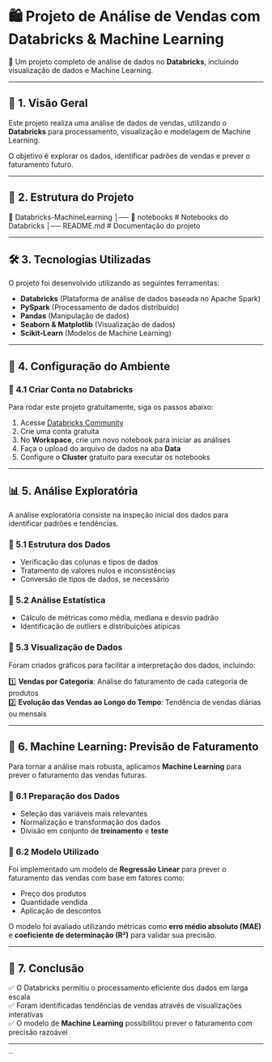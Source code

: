 # 🛍️ Projeto de Análise de Vendas com Databricks & Machine Learning  

🚀 Um projeto completo de análise de dados no **Databricks**, incluindo visualização de dados e Machine Learning.  

---

## 📌 1. Visão Geral  

Este projeto realiza uma análise de dados de vendas, utilizando o **Databricks** para processamento, visualização e modelagem de Machine Learning.  

O objetivo é explorar os dados, identificar padrões de vendas e prever o faturamento futuro.  

---

## 📂 2. Estrutura do Projeto  

📁 Databricks-MachineLearning
│── 📂 notebooks                # Notebooks do Databricks
│── README.md                   # Documentação do projeto

---

## 🛠 3. Tecnologias Utilizadas  

O projeto foi desenvolvido utilizando as seguintes ferramentas:  

- **Databricks** (Plataforma de análise de dados baseada no Apache Spark)  
- **PySpark** (Processamento de dados distribuído)  
- **Pandas** (Manipulação de dados)  
- **Seaborn & Matplotlib** (Visualização de dados)  
- **Scikit-Learn** (Modelos de Machine Learning)  

---

## 🔧 4. Configuração do Ambiente  

### 📌 4.1 Criar Conta no Databricks  

Para rodar este projeto gratuitamente, siga os passos abaixo:  

1. Acesse [Databricks Community](https://community.cloud.databricks.com/)  
2. Crie uma conta gratuita  
3. No **Workspace**, crie um novo notebook para iniciar as análises  
4. Faça o upload do arquivo de dados na aba **Data**  
5. Configure o **Cluster** gratuito para executar os notebooks  

---

## 📊 5. Análise Exploratória  

A análise exploratória consiste na inspeção inicial dos dados para identificar padrões e tendências.  

### 🔹 5.1 Estrutura dos Dados  

- Verificação das colunas e tipos de dados  
- Tratamento de valores nulos e inconsistências  
- Conversão de tipos de dados, se necessário  

### 🔹 5.2 Análise Estatística  

- Cálculo de métricas como média, mediana e desvio padrão  
- Identificação de outliers e distribuições atípicas  

### 🔹 5.3 Visualização de Dados  

Foram criados gráficos para facilitar a interpretação dos dados, incluindo:  

1️⃣ **Vendas por Categoria**: Análise do faturamento de cada categoria de produtos  
2️⃣ **Evolução das Vendas ao Longo do Tempo**: Tendência de vendas diárias ou mensais  

---

## 🤖 6. Machine Learning: Previsão de Faturamento  

Para tornar a análise mais robusta, aplicamos **Machine Learning** para prever o faturamento das vendas futuras.  

### 🔹 6.1 Preparação dos Dados  

- Seleção das variáveis mais relevantes  
- Normalização e transformação dos dados  
- Divisão em conjunto de **treinamento** e **teste**  

### 🔹 6.2 Modelo Utilizado  

Foi implementado um modelo de **Regressão Linear** para prever o faturamento das vendas com base em fatores como:  

- Preço dos produtos  
- Quantidade vendida  
- Aplicação de descontos  

O modelo foi avaliado utilizando métricas como **erro médio absoluto (MAE)** e **coeficiente de determinação (R²)** para validar sua precisão.  

---

## 📌 7. Conclusão  

✅ O Databricks permitiu o processamento eficiente dos dados em larga escala  
✅ Foram identificadas tendências de vendas através de visualizações interativas  
✅ O modelo de **Machine Learning** possibilitou prever o faturamento com precisão razoável  


---
``



